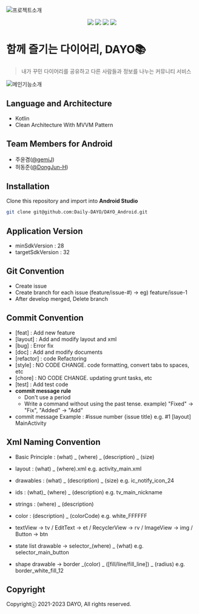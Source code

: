 ![프로젝트소개](https://user-images.githubusercontent.com/65344669/224528950-53b6cca1-5b50-4f43-a364-fd6607776898.png)
<p align="center">
  <a href="https://github.com/Daily-DAYO/DAYO_Android/releases"><img src='https://img.shields.io/github/v/release/Daily-DAYO/DAYO_Android'></a>
  <a href="https://github.com/Daily-DAYO/DAYO_Android/issues"><img src='https://img.shields.io/github/issues/Daily-DAYO/DAYO_Android'></a>
  <a href="https://github.com/Daily-DAYO/DAYO_Android/graphs/contributors"><img src='https://img.shields.io/github/contributors/Daily-DAYO/DAYO_Android'></a>
  <a href='https://github.com/Daily-DAYO/DAYO_Android/blob/main/LICENSE'><img src='https://img.shields.io/github/license/Daily-DAYO/DAYO_Android'></a>
</p>

# 함께 즐기는 다이어리, DAYO📚
> 내가 꾸민 다이어리를 공유하고 다른 사람들과 정보를 나누는 커뮤니티 서비스

![메인기능소개](https://user-images.githubusercontent.com/65344669/224529293-a2105332-1ffe-4a6c-8d35-028764c38bf9.png)

## Language and Architecture
- Kotlin
- Clean Architecture With MVVM Pattern

## Team Members for Android
- 주윤겸(<a href="https://github.com/gemiJ">@gemiJ</a>)
- 허동준(<a href="https://github.com/DongJun-H">@DongJun-H</a>)

## Installation
Clone this repository and import into **Android Studio**
```bash
git clone git@github.com:Daily-DAYO/DAYO_Android.git
```

## Application Version
- minSdkVersion : 28<br>
- targetSdkVersion : 32

## Git Convention
- Create issue<br>
- Create branch for each issue (feature/issue-#) -> eg) feature/issue-1<br>
- After develop merged, Delete branch<br>

## Commit Convention
- [feat] : Add new feature<br>
- [layout] : Add and modify layout and xml<br>
- [bug] : Error fix<br>
- [doc] : Add and modify documents
- [refactor] : code Refactoring
- [style] : NO CODE CHANGE. code formatting, convert tabs to spaces, etc
- [chore] : NO CODE CHANGE. updating grunt tasks, etc
- [test]  : Add test code
- <b>commit message rule</b>
    - Don't use a period
    - Write a command without using the past tense.
      example) "Fixed" -> "Fix", "Added" -> "Add"
- commit message Example : #issue number {issue title} e.g. #1 [layout] MainActivity<br>

## Xml Naming Convention
- Basic Principle : (what) _ (where) _ (description) _ (size)
- layout : (what) _ (where).xml
  e.g. activity_main.xml
- drawables : (what) _ (description) _ (size)
  e.g. ic_notify_icon_24
- ids : (what)_ (where) _ (description)
  e.g. tv_main_nickname
- strings : (where) _ (description)
- color : (description) _ (colorCode)
  e.g. white_FFFFFF<br>

- textView → tv / EditText → et / RecyclerView → rv / ImageView → img / Button → btn<br>
- state list drawable → selector_(where) _ (what)
  e.g. selector_main_button
- shape drawable → border _(color) _ ([fill/line/fill_line]) _ (radius)
  e.g. border_white_fill_12

## Copyright
Copyrightⓒ 2021-2023 DAYO, All rights reserved.
